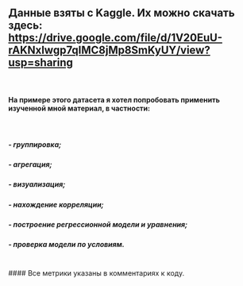 ## Данные взяты с Kaggle. Их можно скачать здесь: https://drive.google.com/file/d/1V20EuU-rAKNxIwgp7qIMC8jMp8SmKyUY/view?usp=sharing
<br />

#### На примере этого датасета я хотел попробовать применить изученной мной материал, в частности:
<br />

##### -  группировка;
##### -  агрегация;
##### -  визуализация;
##### -  нахождение корреляции; 
##### - построение регрессионной модели и уравнения;
##### - проверка модели по условиям.

<br />
#### Все метрики указаны в комментариях к коду.
